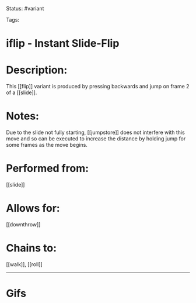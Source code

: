 Status: #variant

Tags: 

# iflip - Instant Slide-Flip

# Description:
This [[flip]] variant is produced by pressing backwards and jump on frame 2 of a [[slide]].

# Notes:
Due to the slide not fully starting, [[jumpstore]] does not interfere with this move and so can be executed to increase the distance by holding jump for some frames as the move begins.

# Performed from:
[[slide]]

# Allows for:
[[downthrow]]

# Chains to:
[[walk]], [[roll]]

___
# Gifs
